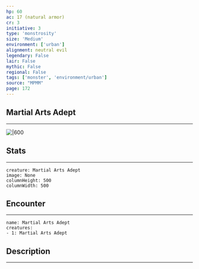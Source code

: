 ```yaml
---
hp: 60
ac: 17 (natural armor)
cr: 3
initiative: 3
type: 'monstrosity'    
size: 'Medium'
environment: ['urban']
alignment: neutral evil
legendary: False
lair: False
mythic: False
regional: False
tags: ['monster', 'environment/urban']
source: "MPMM"
page: 172
---
```


## Martial Arts Adept
---

![|600](D:/Program%20Files/5e.tools/img/bestiary/MPMM/Martial%20Arts%20Adept.webp)

## Stats
---

```statblock
creature: Martial Arts Adept
image: None
columnHeight: 500
columnWidth: 500
```

## Encounter
---

```encounter-table
name: Martial Arts Adept
creatures:
- 1: Martial Arts Adept
```

## Description
---




